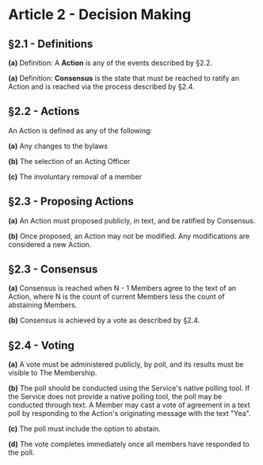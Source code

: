 # Article 2 - Decision Making

## §2.1 - Definitions

**(a)** Definition: A **Action** is any of the events described by §2.2.

**(a)** Definition: **Consensus** is the state that must be reached to ratify an Action and is reached via the process described by §2.4.

## §2.2 - Actions

An Action is defined as any of the following:

**(a)** Any changes to the bylaws

**(b)** The selection of an Acting Officer

**(c)** The involuntary removal of a member

## §2.3 - Proposing Actions

**(a)** An Action must proposed publicly, in text, and be ratified by Consensus.

**(b)** Once proposed, an Action may not be modified. Any modifications are considered a new Action.

## §2.3 - Consensus

**(a)** Consensus is reached when N - 1 Members agree to the text of an Action, where N is the count of current Members less the count of abstaining Members.

**(b)** Consensus is achieved by a vote as described by §2.4.

## §2.4 - Voting

**(a)** A vote must be administered publicly, by poll, and its results must be visible to The Membership.

**(b)** The poll should be conducted using the Service's native polling tool. If the Service does not provide a native polling tool, the poll may be conducted through text. A Member may cast a vote of agreement in a text poll by responding to the Action's originating message with the text "Yea".

**(c)** The poll must include the option to abstain.

**(d)** The vote completes immediately once all members have responded to the poll.
